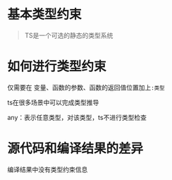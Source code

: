 # 基本类型约束

> TS是一个可选的静态的类型系统

# 如何进行类型约束

仅需要在 变量、函数的参数、函数的返回值位置加上```:类型```

ts在很多场景中可以完成类型推导

any：表示任意类型，对该类型，ts不进行类型检查

# 源代码和编译结果的差异

编译结果中没有类型约束信息